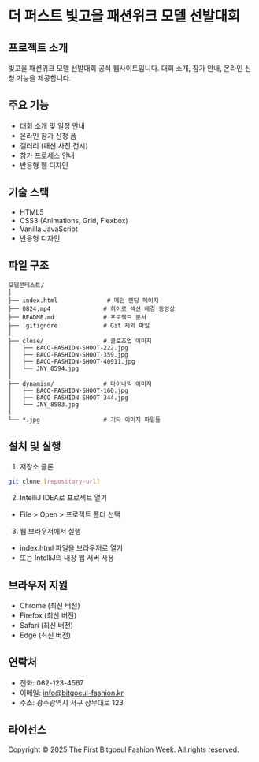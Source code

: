 # 더 퍼스트 빛고을 패션위크 모델 선발대회

## 프로젝트 소개
빛고을 패션위크 모델 선발대회 공식 웹사이트입니다. 대회 소개, 참가 안내, 온라인 신청 기능을 제공합니다.

## 주요 기능
- 대회 소개 및 일정 안내
- 온라인 참가 신청 폼
- 갤러리 (패션 사진 전시)
- 참가 프로세스 안내
- 반응형 웹 디자인

## 기술 스택
- HTML5
- CSS3 (Animations, Grid, Flexbox)
- Vanilla JavaScript
- 반응형 디자인

## 파일 구조
```
모델콘테스트/
│
├── index.html              # 메인 랜딩 페이지
├── 0824.mp4               # 히어로 섹션 배경 동영상
├── README.md              # 프로젝트 문서
├── .gitignore             # Git 제외 파일
│
├── close/                 # 클로즈업 이미지
│   ├── BACO-FASHION-SHOOT-222.jpg
│   ├── BACO-FASHION-SHOOT-359.jpg
│   ├── BACO-FASHION-SHOOT-40911.jpg
│   └── JNY_8594.jpg
│
├── dynamism/              # 다이나믹 이미지
│   ├── BACO-FASHION-SHOOT-160.jpg
│   ├── BACO-FASHION-SHOOT-344.jpg
│   └── JNY_8583.jpg
│
└── *.jpg                  # 기타 이미지 파일들
```

## 설치 및 실행
1. 저장소 클론
```bash
git clone [repository-url]
```

2. IntelliJ IDEA로 프로젝트 열기
- File > Open > 프로젝트 폴더 선택

3. 웹 브라우저에서 실행
- index.html 파일을 브라우저로 열기
- 또는 IntelliJ의 내장 웹 서버 사용

## 브라우저 지원
- Chrome (최신 버전)
- Firefox (최신 버전)
- Safari (최신 버전)
- Edge (최신 버전)

## 연락처
- 전화: 062-123-4567
- 이메일: info@bitgoeul-fashion.kr
- 주소: 광주광역시 서구 상무대로 123

## 라이선스
Copyright © 2025 The First Bitgoeul Fashion Week. All rights reserved.